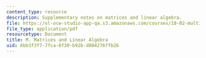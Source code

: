 ```yaml
---
content_type: resource
description: Supplementary notes on matrices and linear algebra.
file: https://ol-ocw-studio-app-qa.s3.amazonaws.com/courses/18-02-multivariable-calculus-fall-2007/6bb3f3f77fca6f30b92bd804276ffb26_matrices_algebra.pdf
file_type: application/pdf
resourcetype: Document
title: M. Matrices and Linear Algebra
uid: 6bb3f3f7-7fca-6f30-b92b-d804276ffb26
---
```

